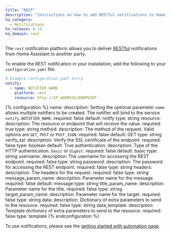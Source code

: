 ```yaml
---
title: "REST"
description: "Instructions on how to add RESTful notifications to Home Assistant."
ha_category:
  - Notifications
ha_release: 0.13
ha_domain: rest
---
```


The `rest` notification platform allows you to deliver [RESTful](https://en.wikipedia.org/wiki/Representational_state_transfer) notifications from Home Assistant to another party.

To enable the REST notification in your installation, add the following to your `configuration.yaml` file:

```yaml
# Example configuration.yaml entry
notify:
  - name: NOTIFIER_NAME
    platform: rest
    resource: http://IP_ADDRESS/ENDPOINT
```

{% configuration %}
name:
  description: Setting the optional parameter `name` allows multiple notifiers to be created. The notifier will bind to the service `notify.NOTIFIER_NAME`.
  required: false
  default: notify
  type: string
resource:
  description: The resource or endpoint that will receive the value.
  required: true
  type: string
method:
  description: The method of the request. Valid options are `GET`, `POST` or `POST_JSON`.
  required: false
  default: GET
  type: string
verify_ssl:
  description: Verify the SSL certificate of the endpoint.
  required: false
  type: boolean
  default: True
authentication:
  description:  Type of the HTTP authentication. `basic` or `digest`.
  required: false
  default: basic
  type: string
username:
  description: The username for accessing the REST endpoint.
  required: false
  type: string
password:
  description: The password for accessing the REST endpoint.
  required: false
  type: string
headers:
  description: The headers for the request.
  required: false
  type: string
message_param_name:
  description: Parameter name for the message.
  required: false
  default: message
  type: string
title_param_name:
  description: Parameter name for the title.
  required: false
  type: string
target_param_name:
  description: Parameter name for the target.
  required: false
  type: string
data:
  description: Dictionary of extra parameters to send to the resource.
  required: false
  type: string
data_template:
  description: Template dictionary of extra parameters to send to the resource.
  required: false
  type: template
{% endconfiguration %}

To use notifications, please see the [getting started with automation page](/getting-started/automation/).
